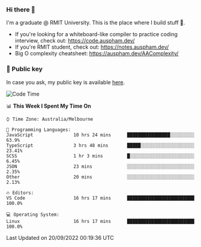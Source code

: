 ### Hi there 👋

I'm a graduate @ RMIT University. This is the place where I build stuff 👀. 

- If you're looking for a whiteboard-like compiler to practice coding interview, check out: https://code.auspham.dev/
- If you're RMIT student, check out: https://notes.auspham.dev/
- Big O complexity cheatsheet: https://auspham.dev/AAComplexity/

### 🔑 Public key

In case you ask, my public key is available [here](https://public.auspham.dev/).

<!--START_SECTION:waka-->
![Code Time](http://img.shields.io/badge/Code%20Time-862%20hrs%2015%20mins-blue)

📊 **This Week I Spent My Time On** 

```text
⌚︎ Time Zone: Australia/Melbourne

💬 Programming Languages: 
JavaScript               10 hrs 24 mins      ████████████████░░░░░░░░░   63.9% 
TypeScript               3 hrs 48 mins       █████░░░░░░░░░░░░░░░░░░░░   23.41% 
SCSS                     1 hr 3 mins         █░░░░░░░░░░░░░░░░░░░░░░░░   6.45% 
JSON                     23 mins             ░░░░░░░░░░░░░░░░░░░░░░░░░   2.35% 
Other                    20 mins             ░░░░░░░░░░░░░░░░░░░░░░░░░   2.13%

🔥 Editors: 
VS Code                  16 hrs 17 mins      █████████████████████████   100.0%

💻 Operating System: 
Linux                    16 hrs 17 mins      █████████████████████████   100.0%

```


 Last Updated on 20/09/2022 00:19:36 UTC
<!--END_SECTION:waka-->

<!--
**rockmanvnx6/rockmanvnx6** is a ✨ _special_ ✨ repository because its `README.md` (this file) appears on your GitHub profile.

Here are some ideas to get you started:

- 🔭 I’m currently working on ...
- 🌱 I’m currently learning ...
- 👯 I’m looking to collaborate on ...
- 🤔 I’m looking for help with ...
- 💬 Ask me about ...
- 📫 How to reach me: ...
- 😄 Pronouns: ...
- ⚡ Fun fact: ...
-->
